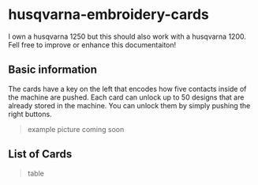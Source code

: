 # husqvarna-embroidery-cards
I own a husqvarna 1250 but this should also work with a husqvarna 1200. Fell free to improve or enhance this documentaiton!

## Basic information
The cards have a key on the left that encodes how five contacts inside of the machine are pushed. Each card can unlock up to 50 designs that are already stored in the machine. You can unlock them by simply pushing the right buttons.

> example picture coming soon

## List of Cards

> table
